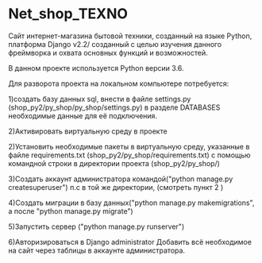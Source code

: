 # Net_shop_TEXNO
Сайт интернет-магазина бытовой техники, cозданный на языке Python, платформа Django v2.2/
созданный с целью изучения данного фреймворка и охвата основных функций и возможностей.

В данном проекте используется Python версии 3.6.

Для разворота проекта на локальном компьютере потребуется:

1)создать базу данных sql, внести в файле settings.py (shop_py2/py_shop/py_shop/settings.py)
в разделе DATABASES необходимые данные для её подключения.

2)Активировать виртуальную среду в проекте

2)Установить необходимые пакеты в виртуальную среду, указанные в файле  requirements.txt (shop_py2/py_shop/requirements.txt)
с помощью командной строки в директории проекта (shop_py2/py_shop/)

3)Cоздать аккаунт администратора командой("python manage.py createsuperuser")
п.с в той же директории, (смотреть пункт 2 )

4)Создать миграции в базу данных("python manage.py makemigrations", а после "python manage.py migrate")

5)Запустить сервер ("python manage.py runserver")

6)Авторизироваться в Django administrator 
Добавить всё необходимое на сайт через таблицы в аккаунте администратора.
